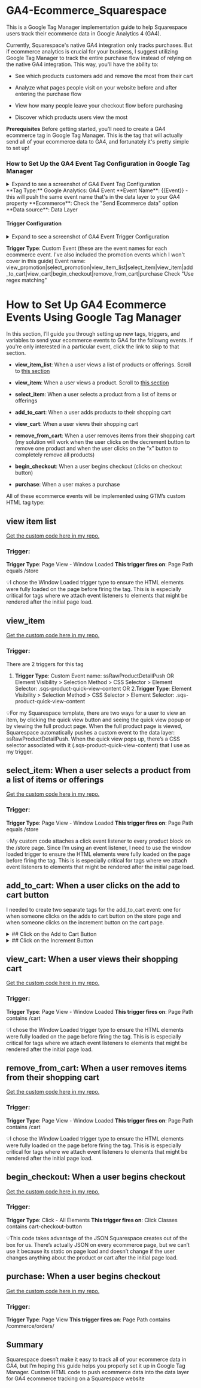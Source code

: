 # GA4-Ecommerce_Squarespace
This is a Google Tag Manager implementation guide to help Squarespace users track their ecommerce data in Google Analytics 4 (GA4).

Currently, Squarespace's native GA4 integration only tracks purchases. But if ecommerce analytics is crucial for your business, I suggest utilizing Google Tag Manager to track the entire purchase flow instead of relying on the native GA4 integration. This way, you'll have the ability to:

- See which products customers add and remove the most from their cart

- Analyze what pages people visit on your website before and after entering the purchase flow

- View how many people leave your checkout flow before purchasing

- Discover which products users view the most

**Prerequisites** Before getting started, you’ll need to create a GA4 ecommerce tag in Google Tag Manager. This is the tag that will actually send all of your ecommerce data to GA4, and fortunately it's pretty simple to set up!

### How to Set Up the GA4 Event Tag Configuration in Google Tag Manager
<details>
<summary>Expand to see a screenshot of GA4 Event Tag Configuration</summary>
![image](https://github.com/martintaylorj/GA4-Ecommerce_Squarespace/assets/81248339/5e5d76ff-b6d3-48bd-ba65-92cc4f9a24af)
</details>
**Tag Type:** Google Analytics: GA4 Event
**Event Name**: {{Event}} - this will push the same event name that's in the data layer to your GA4 property
**Ecommerce**: Check the "Send Ecommerce data" option
**Data source**: Data Layer

#### Trigger Configuration
<details>
<summary>Expand to see a screenshot of GA4 Event Trigger Configuration</summary>
![ga4-ecommerce-ga4 trigger setup in gtm](https://github.com/martintaylorj/GA4-Ecommerce_Squarespace/assets/81248339/75b7b1a8-653f-4cd5-892e-1fa8f6eb3148)
</details>

**Trigger Type**: Custom Event (these are the event names for each ecommerce event. I've also included the promotion events which I won't cover in this guide)
Event name: view_promotion|select_promotion|view_item_list|select_item|view_item|add_to_cart|view_cart|begin_checkout|remove_from_cart|purchase
  Check "Use regex matching"

# How to Set Up GA4 Ecommerce Events Using Google Tag Manager
In this section, I’ll guide you through setting up new tags, triggers, and variables to send your ecommerce events to GA4 for the followng events. 
If you're only interested in a particular event, click the link to skip to that section.

- **view_item_list**: When a user views a list of products or offerings. Scroll to [this section](#view-item-list)

- **view_item**: When a user views a product. Scroll to [this section](#view_item)

- **select_item**: When a user selects a product from a list of items or offerings                                                                      

- **add_to_cart**: When a user adds products to their shopping cart

- **view_cart**: When a user views their shopping cart

- **remove_from_cart**: When a user removes items from their shopping cart (my solution will work when the user clicks on the decrement button to remove one product and when the user clicks on the “x” button to completely remove all products)

- **begin_checkout**: When a user begins checkout (clicks on checkout button)

- **purchase**: When a user makes a purchase

All of these ecommerce events will be implemented using GTM’s custom HTML tag type:

## view item list
[Get the custom code here in my repo.](ga4-ecommerce-view_item-list.html)

### Trigger: 
**Trigger Type**: Page View - Window Loaded
**This trigger fires on**: Page Path equals /store

💡I chose the Window Loaded trigger type to ensure the HTML elements were fully loaded on the page before firing the tag. This is is especially critical for tags where we attach event listeners to elements that might be rendered after the initial page load.

## view_item
[Get the custom code here in my repo.](ga4-ecommerce-view_item.html)

### Trigger: 
There are 2 triggers for this tag
1. **Trigger Type**: Custom Event name: ssRawProductDetailPush OR Element Visibility > Selection Method > CSS Selector > Element Selector: .sqs-product-quick-view-content
   OR
2.**Trigger Type**:  Element Visibility > Selection Method > CSS Selector > Element Selector: .sqs-product-quick-view-content

💡For my Squarespace template, there are two ways for a user to view an item, by clicking the quick view button and seeing the quick view popup or by viewing the full product page. When the full product page is viewed, Squarespace automatically pushes a custom event to the data layer: ssRawProductDetailPush. 
When the quick view pops up, there’s a CSS selector associated with it (.sqs-product-quick-view-content) that I use as my trigger.

## select_item: When a user selects a product from a list of items or offerings 
[Get the custom code here in my repo.](ga4-ecommerce-select_item.html)

### Trigger: 
**Trigger Type**: Page View - Window Loaded
**This trigger fires on**: Page Path equals /store

💡My custom code attaches a click event listener to every product block on the /store page. Since I’m using an event listener, I need to use the window loaded trigger to ensure the HTML elements were fully loaded on the page before firing the tag. This is is especially critical for tags where we attach event listeners to elements that might be rendered after the initial page load.

## add_to_cart: When a user clicks on the add to cart button

I needed to create two separate tags for the add_to_cart event: one for when someone clicks on the adds to cart button on the store page and when someone clicks on the increment button on the cart page.

<details>
  <summary>## Click on the Add to Cart Button</summary>
  [Get the custom code here in my repo.](ga4-ecommerce-add_to_cart-clicked-on-add-to-cart.html)
 
  ### Trigger: 
**Trigger Type**: Click - All Elements
**This trigger fires on**: Click Text contains ADD TO CART

💡You can change the click text if you’re website uses different text.
</details>

<details>
  <summary>## Click on the Increment Button</summary>
  [Get the custom code here in my repo.](ga4-ecommerce-add_to_cart-clicked-on-increment-button.html)
 
  ### Trigger: 
**Trigger Type**: Click - All Elements
**This trigger fires on**: Page Path contains /cart
  Trigger Type: Page View - Window Loaded

💡I chose the Window Loaded trigger type to ensure the HTML elements were fully loaded on the page before firing the tag. This is is especially critical for tags where we attach event listeners to elements that might be rendered after the initial page load.
</details>

## view_cart: When a user views their shopping cart
[Get the custom code here in my repo.](ga4-ecommerce-view_cart.html)

### Trigger: 
**Trigger Type**: Page View - Window Loaded
**This trigger fires on**: Page Path contains /cart 

💡I chose the Window Loaded trigger type to ensure the HTML elements were fully loaded on the page before firing the tag. This is is especially critical for tags where we attach event listeners to elements that might be rendered after the initial page load.

##  remove_from_cart: When a user removes items from their shopping cart
[Get the custom code here in my repo.](ga4-ecommerce-remove_from_cart.htm)

### Trigger: 
**Trigger Type**: Page View - Window Loaded
**This trigger fires on**: Page Path contains /cart

💡I chose the Window Loaded trigger type to ensure the HTML elements were fully loaded on the page before firing the tag. This is is especially critical for tags where we attach event listeners to elements that might be rendered after the initial page load.

## begin_checkout: When a user begins checkout
[Get the custom code here in my repo.](ga4-ecommerce-begin_checkout.html)

 ### Trigger: 
**Trigger Type**: Click - All Elements
**This trigger fires on**: Click Classes contains cart-checkout-button

💡This code takes advantage of the JSON Squarespace creates out of the box for us. There’s actually JSON on every ecommerce page, but we can’t use it because its static on page load and doesn’t change if the user changes anything about the product or cart after the initial page load. 

## purchase: When a user begins checkout
[Get the custom code here in my repo.](ga4-ecommerce-purchase.html)

### Trigger: 
**Trigger Type**: Page View
**This trigger fires on**: Page Path contains /commerce/orders/

## Summary

Squarespace doesn’t make it easy to track all of your ecommerce data in GA4, but I’m hoping this guide helps you properly set it up in Google Tag Manager.
Custom HTML code to push ecommerce data into the data layer for GA4 ecommerce tracking on a Squarespace website
